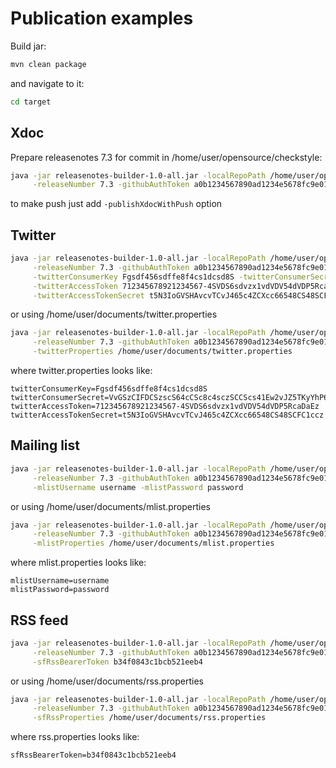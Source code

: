 # Publication examples

Build jar:

```bash
mvn clean package
```

and navigate to it:

```bash
cd target
```

## Xdoc

Prepare releasenotes 7.3 for commit in /home/user/opensource/checkstyle:

```bash
java -jar releasenotes-builder-1.0-all.jar -localRepoPath /home/user/opensource/checkstyle -startRef checkstyle-7.2 \
     -releaseNumber 7.3 -githubAuthToken a0b1234567890ad1234e5678fc9e01234a56d789 -generateXdoc -publishXdoc
```

to make push just add `-publishXdocWithPush` option

## Twitter

```bash
java -jar releasenotes-builder-1.0-all.jar -localRepoPath /home/user/opensource/checkstyle -startRef checkstyle-7.2 \
     -releaseNumber 7.3 -githubAuthToken a0b1234567890ad1234e5678fc9e01234a56d789 -generateTwit -publishTwit \
     -twitterConsumerKey Fgsdf456sdffe8f4cs1dcsd8S -twitterConsumerSecret VvGSzCIFDCSzscS64cCSc8c4sczSCCScs41Ew2vJZ5TKyYhP6F \
     -twitterAccessToken 712345678921234567-4SVDS6sdvzx1vdVDV54dVDP5RcaDaEz \
     -twitterAccessTokenSecret t5N3IoGVSHAvcvTCvJ465c4ZCXcc66548CS48SCFC1ccz
```

or using /home/user/documents/twitter.properties

```bash
java -jar releasenotes-builder-1.0-all.jar -localRepoPath /home/user/opensource/checkstyle -startRef checkstyle-7.2 \
     -releaseNumber 7.3 -githubAuthToken a0b1234567890ad1234e5678fc9e01234a56d789 -generateTwit -publishTwit \
     -twitterProperties /home/user/documents/twitter.properties
```

where twitter.properties looks like:

```properties
twitterConsumerKey=Fgsdf456sdffe8f4cs1dcsd8S
twitterConsumerSecret=VvGSzCIFDCSzscS64cCSc8c4sczSCCScs41Ew2vJZ5TKyYhP6F
twitterAccessToken=712345678921234567-4SVDS6sdvzx1vdVDV54dVDP5RcaDaEz
twitterAccessTokenSecret=t5N3IoGVSHAvcvTCvJ465c4ZCXcc66548CS48SCFC1ccz
```

## Mailing list

```bash
java -jar releasenotes-builder-1.0-all.jar -localRepoPath /home/user/opensource/checkstyle -startRef checkstyle-7.2 \
     -releaseNumber 7.3 -githubAuthToken a0b1234567890ad1234e5678fc9e01234a56d789 -generateMlist -publishMlist \
     -mlistUsername username -mlistPassword password
```

or using /home/user/documents/mlist.properties

```bash
java -jar releasenotes-builder-1.0-all.jar -localRepoPath /home/user/opensource/checkstyle -startRef checkstyle-7.2 \
     -releaseNumber 7.3 -githubAuthToken a0b1234567890ad1234e5678fc9e01234a56d789 -generateMlist -publishMlist \
     -mlistProperties /home/user/documents/mlist.properties
```

where mlist.properties looks like:

```properties
mlistUsername=username
mlistPassword=password
```

## RSS feed

```bash
java -jar releasenotes-builder-1.0-all.jar -localRepoPath /home/user/opensource/checkstyle -startRef checkstyle-7.2 \
     -releaseNumber 7.3 -githubAuthToken a0b1234567890ad1234e5678fc9e01234a56d789 -generateSfRss -publishSfRss \
     -sfRssBearerToken b34f0843c1bcb521eeb4
```

or using /home/user/documents/rss.properties

```bash
java -jar releasenotes-builder-1.0-all.jar -localRepoPath /home/user/opensource/checkstyle -startRef checkstyle-7.2 \
     -releaseNumber 7.3 -githubAuthToken a0b1234567890ad1234e5678fc9e01234a56d789 -generateSfRss -publishSfRss \
     -sfRssProperties /home/user/documents/rss.properties
```

where rss.properties looks like:

```properties
sfRssBearerToken=b34f0843c1bcb521eeb4
```
